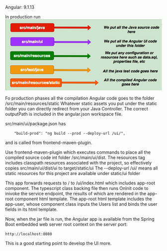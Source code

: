 Angular: 9.1.13

In production run
![img.png](img.png)

Fo production phases all the compilation Angular code goes to the folder /src/main/resources/static
Whatever static assets you put under the static folder you can directly redirect from your Java Controller.
The correct outputPath is included in the angular.json workspace file. 

src/main/ui/package.json has 
```
    "build-prod": "ng build --prod --deploy-url /ui/",
```
and is called from frontend-maven-plugin.

Use frontend-maven-plugin which executes commands to place all the compiled source code int folder /src/main/ui/dist. 
The resources tag includes classpath resources associated with the project, so effectively copies src/main/ui/dist/ui to target/static/ui
The --deploy-url /ui/ means all static resources for this project are available under static/ui folder

This app forwards requests to / to /ui/index.html which includes app-root component.  The typescript class backing file then runs OnInit code to inivoke the service endpoint, the results of which are rendered in the app-root component html template. 
The app-root html template includes the app-user, whose component class inputs the Users list and binds the user fields in its html template.

Now, when the jar file is run, the Angular app is available from the Spring Boot embedded web server root context on the server port:
```aidl
http://localhost:8080
```
This is a good starting point to develop the UI more. 
